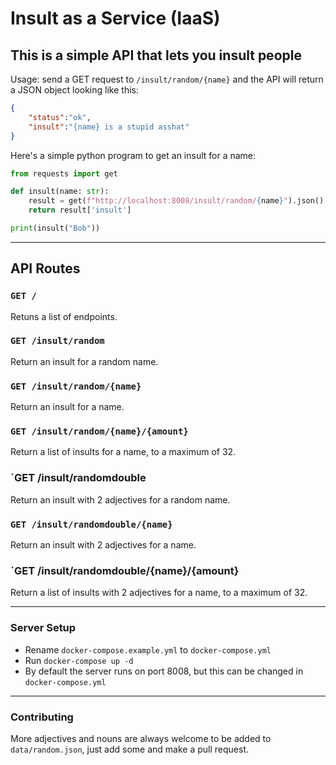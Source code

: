 # Insult as a Service (IaaS)

## This is a simple API that lets you insult people

Usage: send a GET request to `/insult/random/{name}` and the API will return a JSON object looking like this:

```json
{
    "status":"ok",
    "insult":"{name} is a stupid asshat"
}
```

Here's a simple python program to get an insult for a name:

```py
from requests import get

def insult(name: str):
    result = get(f"http://localhost:8008/insult/random/{name}").json()
    return result['insult']

print(insult("Bob"))
```

---

## API Routes

### `GET /`
Retuns a list of endpoints.

### `GET /insult/random`
Return an insult for a random name.

### `GET /insult/random/{name}`
Return an insult for a name.

### `GET /insult/random/{name}/{amount}`
Return a list of insults for a name, to a maximum of 32.

### `GET /insult/randomdouble
Return an insult with 2 adjectives for a random name.

### `GET /insult/randomdouble/{name}`
Return an insult with 2 adjectives for a name.

### `GET /insult/randomdouble/{name}/{amount}
Return a list of insults with 2 adjectives for a name, to a maximum of 32.

---

### Server Setup

- Rename `docker-compose.example.yml` to `docker-compose.yml`
- Run `docker-compose up -d`
- By default the server runs on port 8008, but this can be changed in `docker-compose.yml`

---

### Contributing

More adjectives and nouns are always welcome to be added to `data/random.json`, just add some and make a pull request.